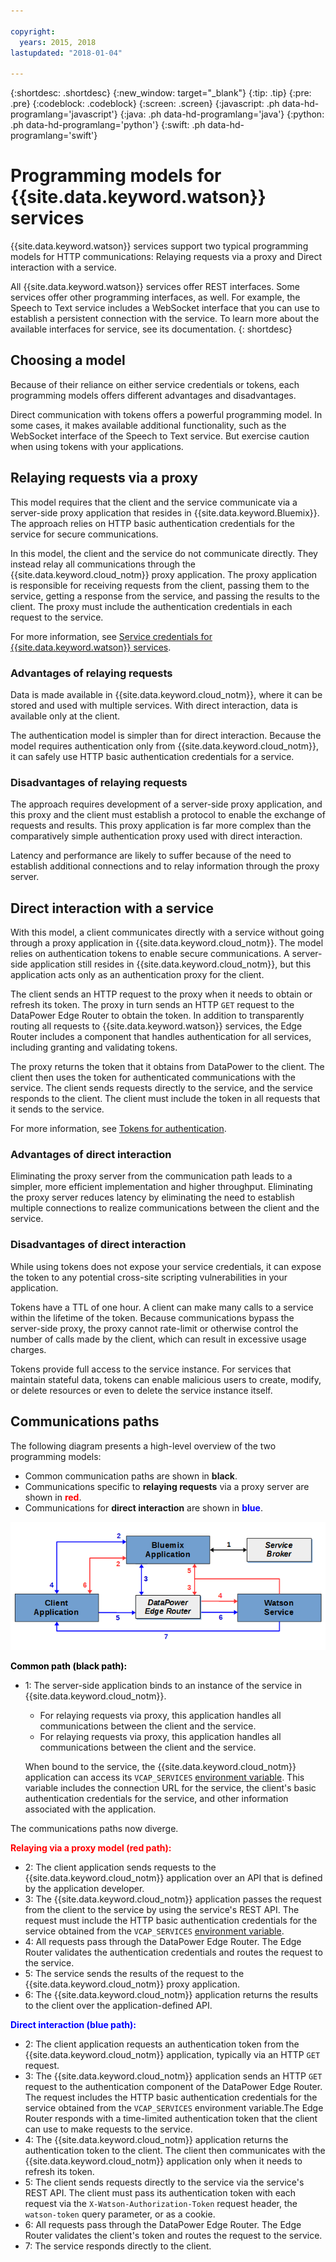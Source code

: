 ```yaml
---

copyright:
  years: 2015, 2018
lastupdated: "2018-01-04"

---
```


{:shortdesc: .shortdesc}
{:new_window: target="_blank"}
{:tip: .tip}
{:pre: .pre}
{:codeblock: .codeblock}
{:screen: .screen}
{:javascript: .ph data-hd-programlang='javascript'}
{:java: .ph data-hd-programlang='java'}
{:python: .ph data-hd-programlang='python'}
{:swift: .ph data-hd-programlang='swift'}

# Programming models for {{site.data.keyword.watson}} services

{{site.data.keyword.watson}} services support two typical programming models for HTTP communications: Relaying requests via a proxy and Direct interaction with a service.

All {{site.data.keyword.watson}} services offer REST interfaces. Some services offer other programming interfaces, as well. For example, the Speech to Text service includes a WebSocket interface that you can use to establish a persistent connection with the service. To learn more about the available interfaces for service, see its documentation.
{: shortdesc}

## Choosing a model

Because of their reliance on either service credentials or tokens, each programming models offers different advantages and disadvantages.

Direct communication with tokens offers a powerful programming model. In some cases, it makes available additional functionality, such as the WebSocket interface of the Speech to Text service. But exercise caution when using tokens with your applications.

## Relaying requests via a proxy

This model requires that the client and the service communicate via a server-side proxy application that resides in {{site.data.keyword.Bluemix}}. The approach relies on HTTP basic authentication credentials for the service for secure communications.

In this model, the client and the service do not communicate directly. They instead relay all communications through the {{site.data.keyword.cloud_notm}} proxy application. The proxy application is responsible for receiving requests from the client, passing them to the service, getting a response from the service, and passing the results to the client. The proxy must include the authentication credentials in each request to the service.

For more information, see [Service credentials for {{site.data.keyword.watson}} services](/docs/services/watson/getting-started-credentials.html).

### Advantages of relaying requests

Data is made available in {{site.data.keyword.cloud_notm}}, where it can be stored and used with multiple services. With direct interaction, data is available only at the client.

The authentication model  is simpler than for direct interaction. Because the model requires authentication only from {{site.data.keyword.cloud_notm}}, it can safely use HTTP basic authentication credentials for a service.

### Disadvantages of relaying requests

The approach requires development of a server-side proxy application, and this proxy and the client  must establish a protocol to enable the exchange of requests and results. This proxy application is far more complex than the comparatively simple authentication proxy used with direct interaction.

Latency and performance are likely to suffer because of the need to establish additional connections and to relay information through the proxy server.

## Direct interaction with a service

With this model, a client communicates directly with a service without going through a proxy application in {{site.data.keyword.cloud_notm}}. The model relies on authentication tokens to enable secure communications. A server-side application still resides in {{site.data.keyword.cloud_notm}}, but this application acts only as an authentication proxy for the client.

The client sends an HTTP request to the proxy when it needs to obtain or refresh its token. The proxy in turn sends an HTTP `GET` request to the DataPower Edge Router to obtain the token. In addition to transparently routing all requests to {{site.data.keyword.watson}} services, the Edge Router includes a component that handles authentication for all services, including granting and validating tokens.

The proxy returns the token that it obtains from DataPower to the client. The client then uses the token for authenticated communications with the service. The client sends requests directly to the service, and the service responds to the client. The client must include the token in all requests that it sends to the service.

For more information, see [Tokens for authentication](/docs/services/watson/getting-started-tokens.html).

### Advantages of direct interaction

Eliminating the proxy server from the communication path leads to a simpler, more efficient implementation and higher throughput. Eliminating the proxy server reduces latency by eliminating the need to establish multiple connections to realize communications between the client and the service.

### Disadvantages of direct interaction

While using tokens does not expose your service credentials, it can expose the token to any potential cross-site scripting vulnerabilities in your application.

Tokens have a TTL of one hour. A client can make many calls to a service within the lifetime of the token. Because communications bypass the server-side proxy, the proxy cannot rate-limit or otherwise control the number of calls made by the client, which can result in excessive usage charges.

Tokens provide full access to the service instance. For services that maintain stateful data, tokens can enable malicious users to create, modify, or delete resources or even to delete the service instance itself.

## Communications paths

The following diagram presents a high-level overview of the two programming models:

- Common communication paths are shown in **black**.
- Communications specific to **relaying requests** via a proxy server are shown in <strong style="color:red">red</strong>.
- Communications for **direct interaction** are shown in <strong style="color:blue">blue</strong>.

![Programming Models for {{site.data.keyword.watson}} services](images/programming_models.png)

<strong style="color:black; font-weight:bold">Common path (black path):</strong>

- 1: The server-side application binds to an instance of the service in {{site.data.keyword.cloud_notm}}.
    - For relaying requests via proxy, this application  handles all communications between the client and the service.
    - For relaying requests via proxy, this application  handles all communications between the client and the service.

    When bound to the service, the {{site.data.keyword.cloud_notm}} application can access its `VCAP_SERVICES` [environment variable](/docs/services/watson/getting-started-variables.html). This variable includes the connection URL for the service, the client's basic authentication credentials for the service, and other information associated with the application.

The communications paths now diverge.

<strong style="color:red; font-weight:bold">Relaying via a proxy model (red path):</strong>

- 2: The client application sends requests to the {{site.data.keyword.cloud_notm}} application over an API that is defined by the application developer.
- 3: The {{site.data.keyword.cloud_notm}} application passes the request from the client to the service by using the service's REST API. The request must include the HTTP basic authentication credentials for the service obtained from the `VCAP_SERVICES` [environment variable](/docs/services/watson/getting-started-variables.html).
- 4: All requests pass through the DataPower Edge Router. The Edge Router validates the authentication credentials and routes the request to the service.
- 5: The service sends the results of the request to the {{site.data.keyword.cloud_notm}} proxy application.
- 6: The {{site.data.keyword.cloud_notm}} application returns the results to the client over the application-defined API.

<strong style="color:blue; font-weight:bold">Direct interaction (blue path):</strong>

- 2: The client application requests an authentication token from the {{site.data.keyword.cloud_notm}} application, typically via an HTTP `GET` request.
- 3: The {{site.data.keyword.cloud_notm}} application sends an HTTP `GET` request to the  authentication component of the DataPower Edge Router. The request includes the HTTP basic authentication credentials for the service obtained from the `VCAP_SERVICES` environment variable.The Edge  Router responds with a time-limited authentication token that the  client can use to make requests to the service.
- 4: The {{site.data.keyword.cloud_notm}} application returns the authentication token to  the client. The client then communicates with the {{site.data.keyword.cloud_notm}} application only when it needs to refresh its token.
- 5: The client sends requests directly to the service via the service's  REST API. The client must pass its authentication token with each  request via the `X-Watson-Authorization-Token` request header, the `watson-token` query parameter, or as a cookie.
- 6: All requests pass through the DataPower Edge Router. The Edge Router  validates the client's token and routes the request to the service.
- 7: The service responds directly to the client.
